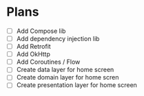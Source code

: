 # Plans

- [ ] Add Compose lib
- [ ] Add dependency injection lib
- [ ] Add Retrofit
- [ ] Add OkHttp
- [ ] Add Coroutines / Flow
- [ ] Create data layer for home screen
- [ ] Create domain layer for home scren
- [ ] Create presentation layer for home screen

